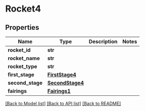# Rocket4

## Properties
Name | Type | Description | Notes
------------ | ------------- | ------------- | -------------
**rocket_id** | **str** |  | 
**rocket_name** | **str** |  | 
**rocket_type** | **str** |  | 
**first_stage** | [**FirstStage4**](FirstStage4.md) |  | 
**second_stage** | [**SecondStage4**](SecondStage4.md) |  | 
**fairings** | [**Fairings1**](Fairings1.md) |  | 

[[Back to Model list]](../README.md#documentation-for-models) [[Back to API list]](../README.md#documentation-for-api-endpoints) [[Back to README]](../README.md)



